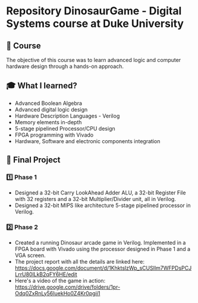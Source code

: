 # Repository DinosaurGame - Digital Systems course at Duke University

## 💠 Course

The objective of this course was to learn advanced logic and computer hardware design through a hands-on approach.

## 🎓 What I learned?

* Advanced Boolean Algebra
* Advanced digital logic design
* Hardware Description Languages - Verilog
* Memory elements in-depth
* 5-stage pipelined Processor/CPU design
* FPGA programming with Vivado
* Hardware, Software and electronic components integration

## 🚀 Final Project

### 1️⃣ Phase 1

* Designed a 32-bit Carry LookAhead Adder ALU, a 32-bit Register File with 32 registers and a 32-bit Multiplier/Divider unit, all in Verilog.
* Designed a 32-bit MIPS like architecture 5-stage pipelined processor in Verilog.

### 2️⃣ Phase 2

* Created a running Dinosaur arcade game in Verilog. Implemented in a FPGA board with Vivado using the processor designed in Phase 1 and a VGA screen.
* The project report with all the details are linked here: https://docs.google.com/document/d/1KhktslzWp_sCUSIlm7WFPDsPCJLrrU80lLkB2qFY6HE/edit
* Here's a video of the game in action: https://drive.google.com/drive/folders/1pr-Odq0ZxRnLy56IuekHo0Z4Kr0pgii1

